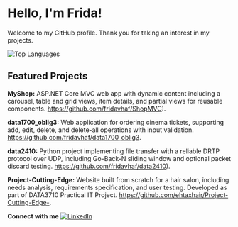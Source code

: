 # Hello, I'm Frida!

Welcome to my GitHub profile. Thank you for taking an interest in my projects.

![Top Languages](https://github-readme-stats.vercel.app/api/top-langs/?username=fridavhaf&layout=compact&theme=dark)


## Featured Projects

**MyShop:** ASP.NET Core MVC web app with dynamic content including a carousel, table and grid views, item details, and partial views for reusable components. https://github.com/fridavhaf/ShopMVC). 

**data1700_oblig3:** Web application for ordering cinema tickets, supporting add, edit, delete, and delete-all operations with input validation.  
https://github.com/fridavhaf/data1700_oblig3.

**data2410:** Python project implementing file transfer with a reliable DRTP protocol over UDP, including Go-Back-N sliding window and optional packet discard testing. https://github.com/fridavhaf/data2410).

**Project-Cutting-Edge:** Website built from scratch for a hair salon, including needs analysis, requirements specification, and user testing. Developed as part of DATA3710 Practical IT Project. https://github.com/ehtaxhair/Project-Cutting-Edge-.


**Connect with me** [![LinkedIn](https://img.shields.io/badge/LinkedIn-0077B5?style=for-the-badge&logo=linkedin&logoColor=white)](https://www.linkedin.com/in/fridavhaf/)
